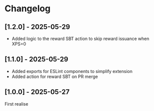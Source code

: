# Changelog

## [1.2.0] - 2025-05-29

- Added logic to the reward SBT action to skip reward issuance when XPS=0

## [1.1.0] - 2025-05-29

- Added exports for ESLint components to simplify extension
- Added action for reward SBT on PR merge

## [1.0.0] - 2025-05-27

First realise
